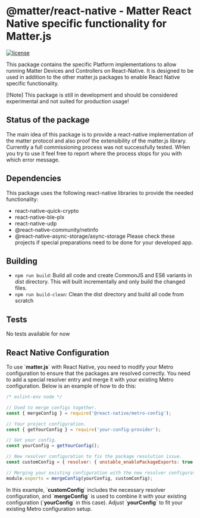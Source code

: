 # @matter/react-native - Matter React Native specific functionality for Matter.js

[![license](https://img.shields.io/badge/license-Apache2-green.svg?style=flat)](https://raw.githubusercontent.com/mfucci/node-matter/master/LICENSE)

This package contains the specific Platform implementations to allow running Matter Devices and Controllers on React-Native. It is designed to be used in addition to the other matter.js packages to enable React Native specific functionality.

[!Note] This package is still in development and should be considered experimental and not suited for production usage!

## Status of the package
The main idea of this package is to provide a react-native implementation of the matter protocol and also proof the 
extensibility of the matter.js library. Currently a full commissioning process was not successfully tested. WHen you 
try to use it feel free to report where the process stops for you with which error message.

## Dependencies

This package uses the following react-native libraries to provide the needed functionality:
- react-native-quick-crypto
- react-native-ble-plx
- react-native-udp
- @react-native-community/netinfo
- @react-native-async-storage/async-storage
  Please check these projects if special preparations need to be done for your developed app.

## Building

-   `npm run build`: Build all code and create CommonJS and ES6 variants in dist directory. This will built incrementally and only build the changed files.
-   `npm run build-clean`: Clean the dist directory and build all code from scratch

## Tests

No tests available for now

## React Native Configuration

To use \`**matter.js**\` with React Native, you need to modify your Metro configuration to ensure that the packages are resolved correctly. You need to add a special resolver entry and merge it with your existing Metro configuration. Below is an example of how to do this:

```javascript
/* eslint-env node */

// Used to merge configs together.
const { mergeConfig } = require('@react-native/metro-config');

// Your project configuration.
const { getYourConfig } = require('your-config-provider');

// Get your config.
const yourConfig = getYourConfig();

// New resolver configuration to fix the package resolution issue.
const customConfig = { resolver: { unstable_enablePackageExports: true } };

// Merging your existing configuration with the new resolver configuration.
module.exports = mergeConfig(yourConfig, customConfig);
```

In this example, \`**customConfig**\` includes the necessary resolver configuration, and \`**mergeConfig**\` is used to combine it with your existing configuration (\`**yourConfig**\` in this case). Adjust \`**yourConfig**\` to fit your existing Metro configuration setup.
